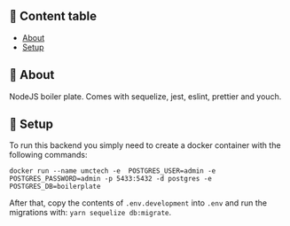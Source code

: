 ## 📝 Content table

- [About](#about)
- [Setup](#getting_started)

## 🧐 About <a name = "about"></a>

NodeJS boiler plate. Comes with sequelize, jest, eslint, prettier and youch.

## 🏁 Setup <a name = "getting_started"></a>

To run this backend you simply need to create a docker container with the following commands:

```
docker run --name umctech -e  POSTGRES_USER=admin -e POSTGRES_PASSWORD=admin -p 5433:5432 -d postgres -e POSTGRES_DB=boilerplate
```

After that, copy the contents of `.env.development` into `.env` and run the migrations with: `yarn sequelize db:migrate`.







